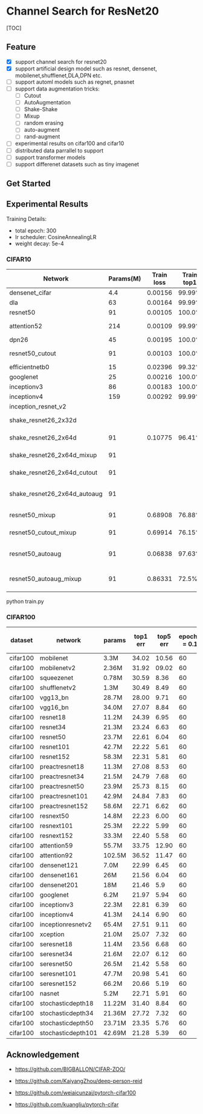 # Channel Search for ResNet20

[TOC]

## Feature

- [x] support channel search for resnet20
- [x] support artificial design model such as resnet, densenet, mobilenet,shufflenet,DLA,DPN etc. 
- [ ] support automl models such as regnet, pnasnet
- [ ] support data augmentation tricks:
	- [ ] Cutout
	- [ ] AutoAugmentation
	- [ ] Shake-Shake
	- [ ] Mixup
	- [ ] random erasing
	- [ ] auto-augment
	- [ ] rand-augment
- [ ] experimental results on cifar100 and cifar10
- [ ] distributed data parrallel to support
- [ ] support transformer models
- [ ] support differenet datasets such as tiny imagenet

## Get Started





## Experimental Results

Training Details:

- total epoch: 300 
- lr scheduler: CosineAnnealingLR
- weight decay: 5e-4

### CIFAR10

| Network                      | Params(M) | Train loss | Train top1 | Val loss | Val top1 | Hyper                                   | GPU(M) |
| ---------------------------- | --------- | ---------- | ---------- | -------- | -------- | --------------------------------------- | ------ |
| densenet_cifar               | 4.4       | 0.00156    | 99.99%     | 0.24     | 94.83%   | 0.1/256/w/o cutout                      | 7303   |
| dla                          | 63        | 0.00164    | 99.99%     | 0.20     | 95.57%   | 0.1/256/w/o cutout                      | 5555   |
| resnet50                     | 91        | 0.00105    | 100.0%     | 0.19     | 95.74%   | 0.1/256/w/o cutout                      | 10895  |
| attention52                  | 214       | 0.00109    | 99.99%     | 0.49     | 90.62%   | 0.01/256/w/o cutout                     | 5691   |
| dpn26                        | 45        | 0.00195    | 100.0%     | 0.16     | 95.43%   | 0.1/256/w/o cutout                      | 10260  |
| resnet50_cutout              | 91        | 0.00103    | 100.0%     | 0.18     | 95.87%   | 0.1/128/ cutout=0.5                     | 10895  |
| efficientnetb0               | 15        | 0.02396    | 99.32%     | 0.35     | 91.52%   | 0.1/128/w/o cutout                      | 3961   |
| googlenet                    | 25        | 0.00216    | 100.0%     | 0.17     | 95.18%   | 0.1/128/w/o cutout                      | 7689   |
| inceptionv3                  | 86        | 0.00183    | 100.0%     | 0.19     | 95.27%   | 0.1/128/w/o cutout                      | 8053   |
| inceptionv4                  | 159       | 0.00292    | 99.99%     | 0.24     | 93.50%   | 0.1/64/w/o cutout                       | 7557   |
| inception_resnet_v2          |           |            |            |          |          |                                         |        |
| shake_resnet26_2x32d         |           |            |            |          |          | 0.1/128/w/o cutout w/o mixup            | 2253   |
| shake_resnet26_2x64d         | 91        | 0.10775    | 96.41%     | 0.10     | 96.94%   | 0.1/128/w/o cutout w/o mixup            | 3779   |
| shake_resnet26_2x64d_mixup   | 91        |            |            |          |          | 0.1/128/w/o cutout w mixup              |        |
| shake_resnet26_2x64d_cutout  | 91        |            |            |          |          | 0.1/128/w cutout w/o mixup              |        |
| shake_resnet26_2x64d_autoaug | 91        |            |            |          |          | 0.1/128/w/o cutout w/o mixup w/ autoaug |        |
| resnet50_mixup               | 91        | 0.68908    | 76.88%     | 0.26     | 96.44%   | 0.1/128/w/o cutout/ w mixup             | 10895  |
| resnet50_cutout_mixup        | 91        | 0.69914    | 76.15%     | 0.26     | 96.44%   | 0.1/128/cutout=0.5 /w mixup             | 10895  |
| resnet50_autoaug             | 91        | 0.06838    | 97.63%     | 0.14     | 96.10%   | 0.1/128/w/o cutout w/o mixup/ w autoaug | 6479   |
| resnet50_autoaug_mixup       | 91        | 0.86331    | 72.5%      | 0.28     | 96.95%   | 0.1/128/w/o cutout w/mixup w/ autoaug   | 6101   |



python train.py 



### CIFAR100

| dataset  | network            | params | top1 err | top5 err | epoch(lr = 0.1) | epoch(lr = 0.02) | epoch(lr = 0.004) | epoch(lr = 0.0008) | total epoch |
| -------- | ------------------ | ------ | -------- | -------- | --------------- | ---------------- | ----------------- | ------------------ | ----------- |
| cifar100 | mobilenet          | 3.3M   | 34.02    | 10.56    | 60              | 60               | 40                | 40                 | 200         |
| cifar100 | mobilenetv2        | 2.36M  | 31.92    | 09.02    | 60              | 60               | 40                | 40                 | 200         |
| cifar100 | squeezenet         | 0.78M  | 30.59    | 8.36     | 60              | 60               | 40                | 40                 | 200         |
| cifar100 | shufflenetv2       | 1.3M   | 30.49    | 8.49     | 60              | 60               | 40                | 40                 | 200         |
| cifar100 | vgg13_bn           | 28.7M  | 28.00    | 9.71     | 60              | 60               | 40                | 40                 | 200         |
| cifar100 | vgg16_bn           | 34.0M  | 27.07    | 8.84     | 60              | 60               | 40                | 40                 | 200         |
| cifar100 | resnet18           | 11.2M  | 24.39    | 6.95     | 60              | 60               | 40                | 40                 | 200         |
| cifar100 | resnet34           | 21.3M  | 23.24    | 6.63     | 60              | 60               | 40                | 40                 | 200         |
| cifar100 | resnet50           | 23.7M  | 22.61    | 6.04     | 60              | 60               | 40                | 40                 | 200         |
| cifar100 | resnet101          | 42.7M  | 22.22    | 5.61     | 60              | 60               | 40                | 40                 | 200         |
| cifar100 | resnet152          | 58.3M  | 22.31    | 5.81     | 60              | 60               | 40                | 40                 | 200         |
| cifar100 | preactresnet18     | 11.3M  | 27.08    | 8.53     | 60              | 60               | 40                | 40                 | 200         |
| cifar100 | preactresnet34     | 21.5M  | 24.79    | 7.68     | 60              | 60               | 40                | 40                 | 200         |
| cifar100 | preactresnet50     | 23.9M  | 25.73    | 8.15     | 60              | 60               | 40                | 40                 | 200         |
| cifar100 | preactresnet101    | 42.9M  | 24.84    | 7.83     | 60              | 60               | 40                | 40                 | 200         |
| cifar100 | preactresnet152    | 58.6M  | 22.71    | 6.62     | 60              | 60               | 40                | 40                 | 200         |
| cifar100 | resnext50          | 14.8M  | 22.23    | 6.00     | 60              | 60               | 40                | 40                 | 200         |
| cifar100 | resnext101         | 25.3M  | 22.22    | 5.99     | 60              | 60               | 40                | 40                 | 200         |
| cifar100 | resnext152         | 33.3M  | 22.40    | 5.58     | 60              | 60               | 40                | 40                 | 200         |
| cifar100 | attention59        | 55.7M  | 33.75    | 12.90    | 60              | 60               | 40                | 40                 | 200         |
| cifar100 | attention92        | 102.5M | 36.52    | 11.47    | 60              | 60               | 40                | 40                 | 200         |
| cifar100 | densenet121        | 7.0M   | 22.99    | 6.45     | 60              | 60               | 40                | 40                 | 200         |
| cifar100 | densenet161        | 26M    | 21.56    | 6.04     | 60              | 60               | 60                | 40                 | 200         |
| cifar100 | densenet201        | 18M    | 21.46    | 5.9      | 60              | 60               | 40                | 40                 | 200         |
| cifar100 | googlenet          | 6.2M   | 21.97    | 5.94     | 60              | 60               | 40                | 40                 | 200         |
| cifar100 | inceptionv3        | 22.3M  | 22.81    | 6.39     | 60              | 60               | 40                | 40                 | 200         |
| cifar100 | inceptionv4        | 41.3M  | 24.14    | 6.90     | 60              | 60               | 40                | 40                 | 200         |
| cifar100 | inceptionresnetv2  | 65.4M  | 27.51    | 9.11     | 60              | 60               | 40                | 40                 | 200         |
| cifar100 | xception           | 21.0M  | 25.07    | 7.32     | 60              | 60               | 40                | 40                 | 200         |
| cifar100 | seresnet18         | 11.4M  | 23.56    | 6.68     | 60              | 60               | 40                | 40                 | 200         |
| cifar100 | seresnet34         | 21.6M  | 22.07    | 6.12     | 60              | 60               | 40                | 40                 | 200         |
| cifar100 | seresnet50         | 26.5M  | 21.42    | 5.58     | 60              | 60               | 40                | 40                 | 200         |
| cifar100 | seresnet101        | 47.7M  | 20.98    | 5.41     | 60              | 60               | 40                | 40                 | 200         |
| cifar100 | seresnet152        | 66.2M  | 20.66    | 5.19     | 60              | 60               | 40                | 40                 | 200         |
| cifar100 | nasnet             | 5.2M   | 22.71    | 5.91     | 60              | 60               | 40                | 40                 | 200         |
| cifar100 | stochasticdepth18  | 11.22M | 31.40    | 8.84     | 60              | 60               | 40                | 40                 | 200         |
| cifar100 | stochasticdepth34  | 21.36M | 27.72    | 7.32     | 60              | 60               | 40                | 40                 | 200         |
| cifar100 | stochasticdepth50  | 23.71M | 23.35    | 5.76     | 60              | 60               | 40                | 40                 | 200         |
| cifar100 | stochasticdepth101 | 42.69M | 21.28    | 5.39     | 60              | 60               | 40                | 40                 | 200         |





## Acknowledgement

- https://github.com/BIGBALLON/CIFAR-ZOO/

- https://github.com/KaiyangZhou/deep-person-reid

- https://github.com/weiaicunzai/pytorch-cifar100

- https://github.com/kuangliu/pytorch-cifar

